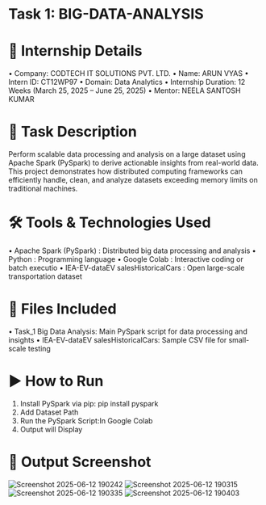 # Task 1: BIG-DATA-ANALYSIS

# 🏢 Internship Details
 •	Company: CODTECH IT SOLUTIONS PVT. LTD.
 •	Name: ARUN VYAS
 •	Intern ID: CT12WP97
 •	Domain: Data Analytics
 •	Internship Duration: 12 Weeks (March 25, 2025 – June 25, 2025)
 •	Mentor: NEELA SANTOSH KUMAR

# 📝 Task Description
Perform scalable data processing and analysis on a large dataset using Apache Spark (PySpark) to derive actionable insights from real-world data. This project demonstrates how distributed computing frameworks can efficiently handle, clean, and analyze datasets exceeding memory limits on traditional machines.

# 🛠️ Tools & Technologies Used
•	Apache Spark (PySpark) : Distributed big data processing and analysis
•	Python : Programming language
•	Google Colab : Interactive coding or batch executio
•	IEA-EV-dataEV salesHistoricalCars : Open large-scale transportation dataset

# 📂 Files Included
•	Task_1 Big Data Analysis: Main PySpark script for data processing and insights
•	IEA-EV-dataEV salesHistoricalCars: Sample CSV file for small-scale testing

# ▶️ How to Run
1. Install PySpark via pip: pip install pyspark
2. Add Dataset Path
3. Run the PySpark Script:In Google Colab
4. Output will Display

# 📸 Output Screenshot
![Screenshot 2025-06-12 190242](https://github.com/user-attachments/assets/71f396e5-d1e1-4d9e-9ed0-106326ec88b0)
![Screenshot 2025-06-12 190315](https://github.com/user-attachments/assets/8e252424-f0c1-4394-8e8d-96bbaf1395db)
![Screenshot 2025-06-12 190335](https://github.com/user-attachments/assets/9037b878-1066-428e-b555-787507374da1)
![Screenshot 2025-06-12 190403](https://github.com/user-attachments/assets/5676dd38-5824-4ba9-b941-42bb2d014949)




